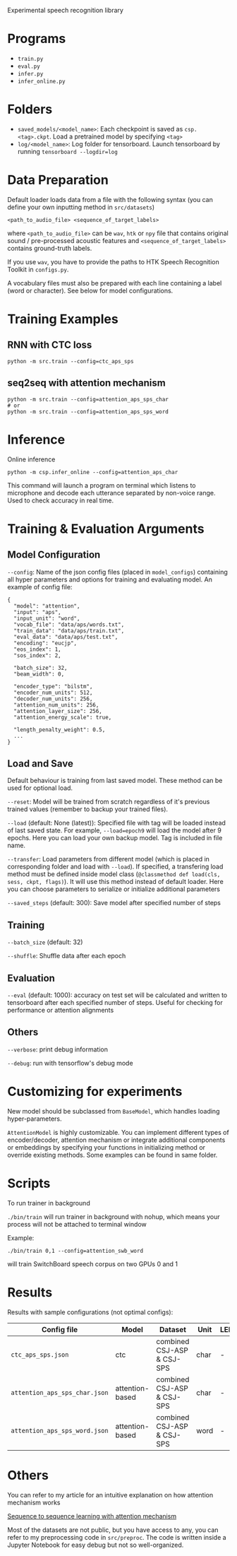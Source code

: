 Experimental speech recognition library

# Programs

- `train.py`
- `eval.py`
- `infer.py`
- `infer_online.py`

# Folders

- `saved_models/<model_name>`: Each checkpoint is saved as `csp.<tag>.ckpt`. Load a pretrained model by specifying `<tag>`
- `log/<model_name>`: Log folder for tensorboard. Launch tensorboard by running `tensorboard --logdir=log`

# Data Preparation

Default loader loads data from a file with the following syntax (you can define your own inputting method in `src/datasets`)

```
<path_to_audio_file> <sequence_of_target_labels>
```

where `<path_to_audio_file>` can be `wav`, `htk` or `npy` file that contains original sound / pre-processed acoustic features and `<sequence_of_target_labels>` contains ground-truth labels.

If you use `wav`, you have to provide the paths to HTK Speech Recognition Toolkit in `configs.py`.

A vocabulary files must also be prepared with each line containing a label (word or character). See below for model configurations.

# Training Examples

## RNN with CTC loss

```
python -m src.train --config=ctc_aps_sps
```

## seq2seq with attention mechanism

```
python -m src.train --config=attention_aps_sps_char
# or
python -m src.train --config=attention_aps_sps_word
```

# Inference

Online inference

```
python -m csp.infer_online --config=attention_aps_char
```

This command will launch a program on terminal which listens to microphone and decode each utterance separated by non-voice range. Used to check accuracy in real time.

# Training & Evaluation Arguments

## Model Configuration

`--config`: Name of the json config files (placed in `model_configs`) containing all hyper parameters and options for training and evaluating model. An example of config file:

```
{
  "model": "attention",
  "input": "aps",
  "input_unit": "word",
  "vocab_file": "data/aps/words.txt",
  "train_data": "data/aps/train.txt",
  "eval_data": "data/aps/test.txt",
  "encoding": "eucjp",
  "eos_index": 1,
  "sos_index": 2,

  "batch_size": 32,
  "beam_width": 0,

  "encoder_type": "bilstm",
  "encoder_num_units": 512,
  "decoder_num_units": 256,
  "attention_num_units": 256,
  "attention_layer_size": 256,
  "attention_energy_scale": true,

  "length_penalty_weight": 0.5,
  ...
}
```

## Load and Save

Default behaviour is training from last saved model. These method can be used for optional load.

`--reset`: Model will be trained from scratch regardless of it's previous trained values (remember to backup your trained files). 

`--load` (default: None (latest)): Specified file with tag will be loaded instead of last saved state. For example, `--load=epoch9` will load the model after 9 epochs. Here you can load your own backup model. Tag is included in file name.

`--transfer`: Load parameters from different model (which is placed in corresponding folder and load with `--load`). If specified, a transfering load method must be defined inside model class (`@classmethod def load(cls, sess, ckpt, flags)`). It will use this method instead of default loader. Here you can choose parameters to serialize or initialize additional parameters

`--saved_steps` (default: 300): Save model after specified number of steps

## Training

`--batch_size` (default: 32)

`--shuffle`: Shuffle data after each epoch

## Evaluation

`--eval` (default: 1000): accuracy on test set will be calculated and written to tensorboard after each specified number of steps. Useful for checking for performance or attention alignments

## Others

`--verbose`: print debug information

`--debug`: run with tensorflow's debug mode

# Customizing for experiments

New model should be subclassed from `BaseModel`, which handles loading hyper-parameters.

`AttentionModel` is highly customizable. You can implement different types of encoder/decoder, attention mechanism or integrate additional components or embeddings by specifying your functions in initializing method or override existing methods. Some examples can be found in same folder.

# Scripts

To run trainer in background

`./bin/train` will run trainer in background with nohup, which means your process will not be attached to terminal window

Example:

```
./bin/train 0,1 --config=attention_swb_word
```

will train SwitchBoard speech corpus on two GPUs 0 and 1

# Results

Results with sample configurations (not optimal configs):

| Config file | Model | Dataset | Unit | LER |
|-------------|-------|---------|------|-----|
|`ctc_aps_sps.json`|ctc|combined CSJ-ASP & CSJ-SPS|char| - |
|`attention_aps_sps_char.json`|attention-based|combined CSJ-ASP & CSJ-SPS | char | - |
|`attention_aps_sps_word.json`|attention-based|combined CSJ-ASP & CSJ-SPS | word | - |

# Others

You can refer to my article for an intuitive explanation on how attention mechanism works

[Sequence to sequence learning with attention mechanism](https://medium.com/@viettrungdang/sequence-to-sequence-learning-with-attention-mechanism-a8964b5e301e)

Most of the datasets are not public, but you have access to any, you can refer to my preprocessing code in `src/preproc`. The code is written inside a Jupyter Notebook for easy debug but not so well-organized.
